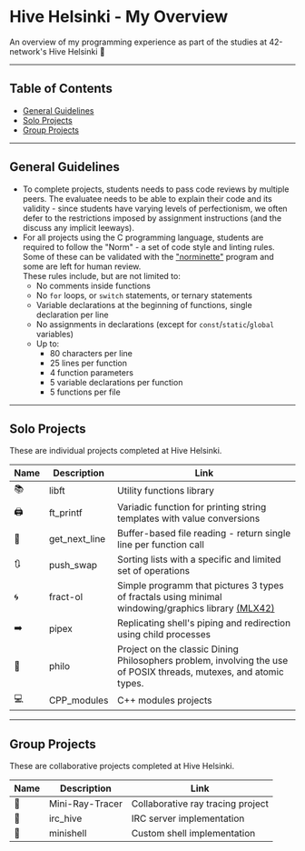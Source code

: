 # Hive Helsinki - My Overview

An overview of my programming experience as part of the studies at 42-network's Hive Helsinki 🐝

---

## Table of Contents

- [General Guidelines](#general-guidelines)
- [Solo Projects](#solo-projects)
- [Group Projects](#group-projects)

---

## General Guidelines

- To complete projects, students needs to pass code reviews by multiple peers. The evaluatee needs to be able to explain their code and its validity - since students have varying levels of perfectionism, we often defer to the restrictions imposed by assignment instructions (and the discuss any implicit leeways).
- For all projects using the C programming language, students are required to follow the "Norm" - a set of code style and linting rules. Some of these can be validated with the ["norminette"](https://github.com/42school/norminette) program and some are left for human review.  
  These rules include, but are not limited to:
  - No comments inside functions
  - No `for` loops, or `switch` statements, or ternary statements
  - Variable declarations at the beginning of functions, single declaration per line
  - No assignments in declarations (except for `const`/`static`/`global` variables)
  - Up to:
    - 80 characters per line
    - 25 lines per function
    - 4 function parameters
    - 5 variable declarations per function
    - 5 functions per file

---

## Solo Projects

These are individual projects completed at Hive Helsinki.

| Name | Description | Link |
|------|-------------|------|
| 📚 | libft | Utility functions library | [View Project](./libft/) |
| 🖨️ | ft_printf | Variadic function for printing string templates with value conversions | [View Project](./ft_printf/) |
| 📏 | get_next_line | Buffer-based file reading - return single line per function call | [View Project](./get_next_line/) |
| 🔃 | push_swap | Sorting lists with a specific and limited set of operations | [View Project](./push_swap/) |
| 🌀 | fract-ol | Simple programm that pictures 3 types of fractals using minimal windowing/graphics library [(MLX42)](https://github.com/codam-coding-college/MLX42) | [View Project](./fract-ol/) |
| ➡️ | pipex | Replicating shell's piping and redirection using child processes | [View Project](./pipex/) |
| 🧠 | philo | Project on the classic Dining Philosophers problem, involving the use of POSIX threads, mutexes, and atomic types. | [View Project](./philo/) |
| 💻 | CPP_modules | C++ modules projects | [View Project](./CPP_modules/) |

---

## Group Projects

These are collaborative projects completed at Hive Helsinki.

| Name | Description | Link |
|------|-------------|------|
| 🌟 | Mini-Ray-Tracer | Collaborative ray tracing project | [View Project](https://github.com/oliynykmax/Mini-Ray-Tracer) |
| 💬 | irc_hive | IRC server implementation | [View Project](https://github.com/oliynykmax/irc_hive) |
| 🐚 | minishell | Custom shell implementation | [View Project](https://github.com/oliynykmax/minishell) |